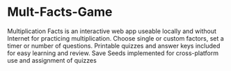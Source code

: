 # Mult-Facts-Game
Multiplication Facts is an interactive web app useable locally and without Internet for practicing multiplication. Choose single or custom factors, set a timer or number of questions. Printable quizzes and answer keys included for easy learning and review. Save Seeds implemented for cross-platform use and assignment of quizzes 
